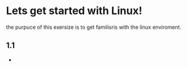 # Lets get started with Linux! 
the purpuce of this exersize is to get familisris with the linux enviroment. 
## 1.1


- 